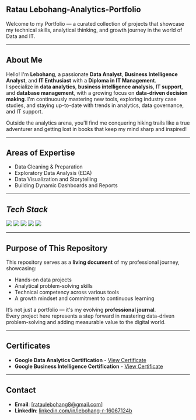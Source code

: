 ## Ratau Lebohang-Analytics-Portfolio


Welcome to my Portfolio — a curated collection of projects that showcase my technical skills, analytical thinking, and growth journey in the world of Data and IT.

---

## About Me

Hello! I'm **Lebohang**, a passionate **Data Analyst**, **Business Intelligence Analyst**, and **IT Enthusiast** with a **Diploma in IT Management**.  
I specialize in **data analytics**, **business intelligence analysis**, **IT support**, and **database management**, with a growing focus on **data-driven decision making**. I'm continuously mastering new tools, exploring industry case studies, and staying up-to-date with trends in analytics, data governance, and IT support.

Outside the analytics arena, you'll find me conquering hiking trails like a true adventurer and getting lost in books that keep my mind sharp and inspired!

---

## Areas of Expertise

- Data Cleaning & Preparation
- Exploratory Data Analysis (EDA)
- Data Visualization and Storytelling
- Building Dynamic Dashboards and Reports


---

## *Tech Stack*
<p align="left">
  <img src="https://img.shields.io/badge/SQL-4479A1?style=for-the-badge&logo=postgresql&logoColor=white"/>
  <img src="https://img.shields.io/badge/Python-FFD43B?style=for-the-badge&logo=python&logoColor=blue"/>
   <img src="https://img.shields.io/badge/Excel-217346?style=for-the-badge&logo=microsoft-excel&logoColor=white"/>
  <img src="https://img.shields.io/badge/Tableau-E97627?style=for-the-badge&logo=tableau&logoColor=white"/>
  <img src="https://img.shields.io/badge/Power%20BI-F2C811?style=for-the-badge&logo=powerbi&logoColor=black"/> 
</p>

---

## Purpose of This Repository

This repository serves as a **living document** of my professional journey, showcasing:

- Hands-on data projects
- Analytical problem-solving skills
- Technical competency across various tools
- A growth mindset and commitment to continuous learning

It’s not just a portfolio — it's my evolving **professional journal**.  
Every project here represents a step forward in mastering data-driven problem-solving and adding measurable value to the digital world.

---

## Certificates

- **Google Data Analytics Certification** - [View Certificate](https://coursera.org/share/823b1543a47d3be09a2fe1f8f83628fb)
- **Google Business Intelligence Certification** - [View Certificate](https://coursera.org/share/494a873ec8eb08aecc428b94edbdac66)

---

## Contact

- **Email**: [rataulebohang8@gmail.com]
- **LinkedIn**: [linkedin.com/in/lebohang-r-16067124b](linkedin.com/in/lebohang-r-16067124b)

